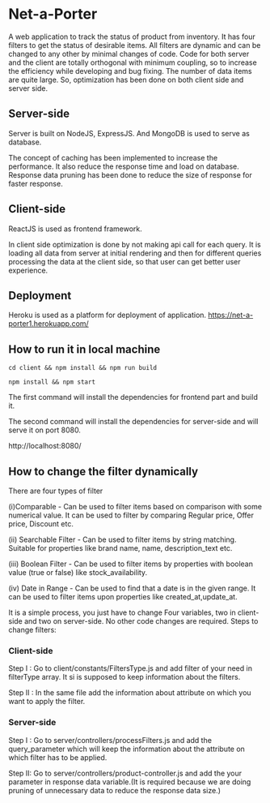 # Net-a-Porter

A web application to track the status of product from inventory. It has four filters to 
get the status of desirable items. All filters are dynamic and can be changed to any other
by minimal changes of code. Code for both server and the client are totally orthogonal with 
minimum coupling, so to increase the efficiency while developing and bug fixing. The number
of data items are quite large. So, optimization has been done on both client side and server side.
## Server-side

Server is built on NodeJS, ExpressJS. And MongoDB is used to serve as database. 

The concept of caching has been implemented to increase the performance. It also reduce the response time and load on database.
Response data pruning has been done to reduce the size of response for faster response.

## Client-side

ReactJS is used as frontend framework. 

In client side optimization is done by not making api call for each query. It is loading all data from server at initial rendering
and then for different queries processing the data at the client side, so that user can get better user experience. 

## Deployment

Heroku is used as a platform for deployment of application.
https://net-a-porter1.herokuapp.com/

## How to run it in local machine

```
cd client && npm install && npm run build

npm install && npm start
```
The first command will install the dependencies for frontend part and build it.

The second command will install the dependencies for server-side and will serve it on port 8080.

http://localhost:8080/

## How to change the filter dynamically

There are four types of filter

(i)Comparable - Can be used to filter items based on comparison with some numerical value. It can be used to filter by comparing Regular price, Offer price, Discount etc.

(ii) Searchable Filter - Can be used to filter items by string matching. Suitable for properties like brand name, name, description_text etc.

(iii) Boolean Filter - Can be used to filter items by properties with boolean value (true or false) like stock_availability.

(iv) Date in Range - Can be used to find that a date is in the given range. It can be used to filter items upon properties like created_at,update_at.

It is a simple process, you just have to change Four variables, two in client-side and two on server-side. No other code changes are required.
Steps to change filters:

### Client-side

Step I : Go to client/constants/FiltersType.js and add filter of your need in filterType array. It si is supposed to keep information about the filters.

Step II : In the same file add the information about attribute on which you want to apply the filter.

### Server-side

Step I : Go to server/controllers/processFilters.js and add the query_parameter which will keep the information about the attribute on which filter has to be applied.

Step II: Go to server/controllers/product-controller.js and add the your parameter in response data variable.(It is required because we are doing pruning of unnecessary data to reduce the response data size.)
